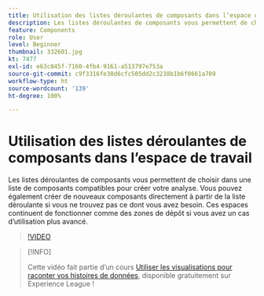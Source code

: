 ```yaml
---
title: Utilisation des listes déroulantes de composants dans l’espace de travail
description: Les listes déroulantes de composants vous permettent de choisir dans une liste de composants compatibles pour créer votre analyse. Vous pouvez également créer de nouveaux composants directement à partir de la liste déroulante si vous ne trouvez pas ce dont vous avez besoin. Ces espaces continuent de fonctionner comme des zones de dépôt si vous avez un cas dʼutilisation plus avancé.
feature: Components
role: User
level: Beginner
thumbnail: 332601.jpg
kt: 7477
exl-id: e63c845f-7160-4fb4-9161-a513797e753a
source-git-commit: c9f3316fe30d6cfc505dd2c3238b1b6f0661a709
workflow-type: ht
source-wordcount: '139'
ht-degree: 100%

---
```


# Utilisation des listes déroulantes de composants dans l’espace de travail

Les listes déroulantes de composants vous permettent de choisir dans une liste de composants compatibles pour créer votre analyse. Vous pouvez également créer de nouveaux composants directement à partir de la liste déroulante si vous ne trouvez pas ce dont vous avez besoin. Ces espaces continuent de fonctionner comme des zones de dépôt si vous avez un cas dʼutilisation plus avancé.

>[!VIDEO](https://video.tv.adobe.com/v/332601/?quality=12&learn=on)

>[!INFO]
>
> Cette vidéo fait partie d’un cours [Utiliser les visualisations pour raconter vos histoires de données](https://experienceleague.adobe.com/?recommended=Analytics-U-1-2021.1.visualizations), disponible gratuitement sur Experience League !
